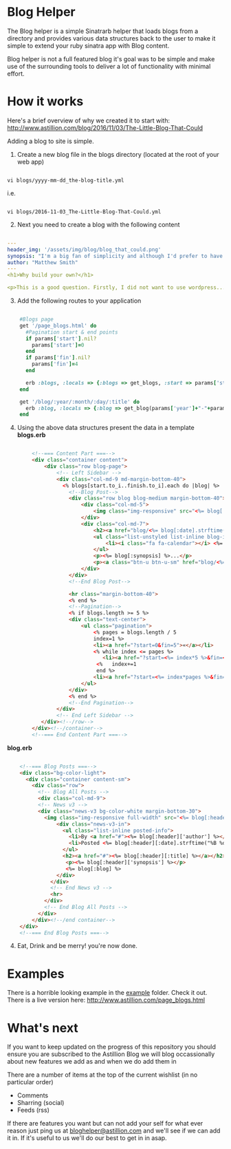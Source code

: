 # Blog Helper

The Blog helper is a simple Sinatrarb helper that loads blogs from a directory and provides various data structures back to the user to make it simple to extend your ruby sinatra app with Blog content.

Blog helper is not a full featured blog it's goal was to be simple and make use of the surrounding tools to deliver a lot of functionality with minimal effort.

# How it works

Here's a brief overview of why we created it to start with: http://www.astillion.com/blog/2016/11/03/The-Little-Blog-That-Could

Adding a blog to site is simple.

1. Create a new blog file in the blogs directory (located at the root of your web app)

  ```

  vi blogs/yyyy-mm-dd_the-blog-title.yml

  ```

  i.e.

  ```

  vi blogs/2016-11-03_The-Little-Blog-That-Could.yml

  ```

2. Next you need to create a blog with the following content

  ```yaml

  ---
  header_img: '/assets/img/blog/blog_that_could.png'
  synopsis: "I'm a big fan of simplicity and although I'd prefer to have consumed a service in this case adding a couple of Sinatrarb helpers and using git to back the blogs was a better solution and here's why"
  author: "Matthew Smith"
  ---
  <h1>Why build your own?</h1>

  <p>This is a good question. Firstly, I did not want to use wordpress....

  ```

3. Add the following routes to your application

  ```ruby

      #Blogs page
      get '/page_blogs.html' do
        #Pagination start & end points
        if params['start'].nil?
          params['start']=0
        end
        if params['fin'].nil?
          params['fin']=4
        end

        erb :blogs, :locals => {:blogs => get_blogs, :start => params['start'], :finish => params['fin'] }
      end

      get '/blog/:year/:month/:day/:title' do
        erb :blog, :locals => {:blog => get_blog(params['year']+"-"+params['month']+"-"+params['day']+"_"+params['title']+".yml") }
      end

  ```

4. Using the above data structures present the data in a template
**blogs.erb**

  ```html

          <!--=== Content Part ===-->
          <div class="container content">
              <div class="row blog-page">
                  <!-- Left Sidebar -->
                  <div class="col-md-9 md-margin-bottom-40">
                    <% blogs[start.to_i..finish.to_i].each do |blog| %>
                      <!--Blog Post-->
                      <div class="row blog blog-medium margin-bottom-40">
                          <div class="col-md-5">
                              <img class="img-responsive" src="<%= blog[:blog_header_img] %>" alt="">
                          </div>
                          <div class="col-md-7">
                              <h2><a href="blog/<%= blog[:date].strftime("%Y/%m/%d")+"/"+blog[:blog_title_raw] %>"><%= blog[:blog_title] %></a></h2>
                              <ul class="list-unstyled list-inline blog-info">
                                  <li><i class="fa fa-calendar"></i> <%= blog[:date].strftime("%B %d, %Y") %></li>
                              </ul>
                              <p><%= blog[:synopsis] %>...</p>
                              <p><a class="btn-u btn-u-sm" href="blog/<%= blog[:date].strftime("%Y/%m/%d")+"/"+blog[:blog_title_raw] %>">Read More <i class="fa fa-angle-double-right margin-left-5"></i></a></p>
                          </div>
                      </div>
                      <!--End Blog Post-->

                      <hr class="margin-bottom-40">
                      <% end %>
                      <!--Pagination-->
                      <% if blogs.length >= 5 %>
                      <div class="text-center">
                          <ul class="pagination">
                              <% pages = blogs.length / 5
                              index=1 %>
                              <li><a href="?start=0&fin=5">«</a></li>
                              <% while index <= pages %>
                                 <li><a href="?start=<%= index*5 %>&fin=<%= index*5*2 %>"><%= index %></a></li>
                               <%   index+=1
                               end %>
                              <li><a href="?start=<%= index*pages %>&fin=<%= pages+5%>">»</a></li>
                          </ul>
                      </div>
                      <% end %>
                      <!--End Pagination-->
                  </div>
                  <!-- End Left Sidebar -->
             </div><!--/row-->
          </div><!--/container-->
          <!--=== End Content Part ===-->

  ```

**blog.erb**

  ```html

      <!--=== Blog Posts ===-->
      <div class="bg-color-light">
        <div class="container content-sm">
          <div class="row">
            <!-- Blog All Posts -->
            <div class="col-md-9">
            <!-- News v3 -->
            <div class="news-v3 bg-color-white margin-bottom-30">
              <img class="img-responsive full-width" src="<%= blog[:header]['header_img'] %>" alt="">
                  <div class="news-v3-in">
                    <ul class="list-inline posted-info">
                      <li>By <a href="#"><%= blog[:header]['author'] %></a></li>
                      <li>Posted <%= blog[:header][:date].strftime("%B %d, %Y") %></li>
                    </ul>
                    <h2><a href="#"><%= blog[:header][:title] %></a></h2>
                     <p><%= blog[:header]['synopsis'] %></p>
                     <%= blog[:blog] %>
                  </div>
                </div>
                <!-- End News v3 -->
                <hr>
              </div>
              <!-- End Blog All Posts -->
            </div>
          </div><!--/end container-->
      </div>
      <!--=== End Blog Posts ===-->

  ```

4. Eat, Drink and be merry! you're now done.

# Examples

There is a horrible looking example in the [example](example) folder. Check it out.
There is a live version here: http://www.astillion.com/page_blogs.html

# What's next

If you want to keep updated on the progress of this repository you should ensure you are subscribed to the Astillion Blog we will blog occassionally about new features we add as and when we do add them in

There are a number of items at the top of the current wishlist (in no particular order)
* Comments
* Sharring (social)
* Feeds (rss)

If there are features you want but can not add your self for what ever reason just ping us at bloghelper@astillion.com and we'll see if we can add it in. If it's useful to us we'll do our best to get in in asap.

